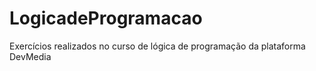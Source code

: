 # LogicadeProgramacao
Exercícios realizados no curso de lógica de programação da plataforma DevMedia

